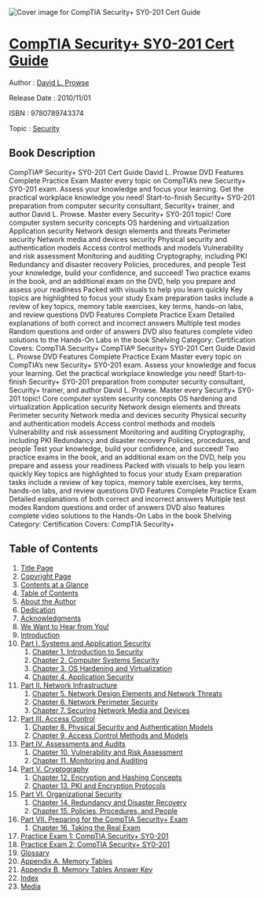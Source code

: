 ![Cover image for CompTIA Security+ SY0-201 Cert Guide](https://imgdetail.ebookreading.net/cover/cover/security/EB9780789743374.jpg)

[CompTIA Security+ SY0-201 Cert Guide](https://ebookreading.net/view/book/CompTIA+Security%2B+SY0-201+Cert+Guide-EB9780789743374_1.html "CompTIA Security+ SY0-201 Cert Guide")
====================================================================================================================

Author : [David L. Prowse](https://ebookreading.net/search/author/David+L.+Prowse)

Release Date : 2010/11/01

ISBN : 9780789743374

Topic : [Security](https://ebookreading.net/search/category/security)

Book Description
-----------------

CompTIA® Security+ SY0-201 Cert Guide
David L. Prowse
DVD Features Complete Practice Exam
Master every topic on CompTIA’s new Security+ SY0-201 exam.
Assess your knowledge and focus your learning.
Get the practical workplace knowledge you need!
Start-to-finish Security+ SY0-201 preparation from computer security consultant, Security+ trainer, and author David L. Prowse.
Master every Security+ SY0-201 topic!
Core computer system security concepts
OS hardening and virtualization
Application security
Network design elements and threats
Perimeter security
Network media and devices security
Physical security and authentication models
Access control methods and models
Vulnerability and risk assessment
Monitoring and auditing
Cryptography, including PKI
Redundancy and disaster recovery
Policies, procedures, and people
Test your knowledge, build your confidence, and succeed!
Two practice exams in the book, and an additional exam on the DVD, help you prepare and assess your readiness
Packed with visuals to help you learn quickly
Key topics are highlighted to focus your study
Exam preparation tasks include a review of key topics, memory table exercises, key terms, hands-on labs, and review questions
DVD Features Complete Practice Exam
Detailed explanations of both correct and incorrect answers
Multiple test modes
Random questions and order of answers
DVD also features complete video solutions to the Hands-On Labs in the book
Shelving Category: Certification Covers: CompTIA Security+
              CompTIA® Security+ SY0-201 Cert Guide
David L. Prowse
DVD Features Complete Practice Exam
Master every topic on CompTIA’s new Security+ SY0-201 exam.
Assess your knowledge and focus your learning.
Get the practical workplace knowledge you need!
Start-to-finish Security+ SY0-201 preparation from computer security consultant, Security+ trainer, and author David L. Prowse.
Master every Security+ SY0-201 topic!
Core computer system security concepts
OS hardening and virtualization
Application security
Network design elements and threats
Perimeter security
Network media and devices security
Physical security and authentication models
Access control methods and models
Vulnerability and risk assessment
Monitoring and auditing
Cryptography, including PKI
Redundancy and disaster recovery
Policies, procedures, and people
Test your knowledge, build your confidence, and succeed!
Two practice exams in the book, and an additional exam on the DVD, help you prepare and assess your readiness
Packed with visuals to help you learn quickly
Key topics are highlighted to focus your study
Exam preparation tasks include a review of key topics, memory table exercises, key terms, hands-on labs, and review questions
DVD Features Complete Practice Exam
Detailed explanations of both correct and incorrect answers
Multiple test modes
Random questions and order of answers
DVD also features complete video solutions to the Hands-On Labs in the book
Shelving Category: Certification Covers: CompTIA Security+
              
Table of Contents
-----------------

1. [Title Page](https://ebookreading.net/view/book/CompTIA+Security%2B+SY0-201+Cert+Guide-EB9780789743374_2.html)
1. [Copyright Page](https://ebookreading.net/view/book/CompTIA+Security%2B+SY0-201+Cert+Guide-EB9780789743374_3.html)
1. [Contents at a Glance](https://ebookreading.net/view/book/CompTIA+Security%2B+SY0-201+Cert+Guide-EB9780789743374_4.html#toc1)
1. [Table of Contents](https://ebookreading.net/view/book/CompTIA+Security%2B+SY0-201+Cert+Guide-EB9780789743374_5.html)
1. [About the Author](https://ebookreading.net/view/book/CompTIA+Security%2B+SY0-201+Cert+Guide-EB9780789743374_6.html#pref01)
1. [Dedication](https://ebookreading.net/view/book/CompTIA+Security%2B+SY0-201+Cert+Guide-EB9780789743374_7.html#ded01)
1. [Acknowledgments](https://ebookreading.net/view/book/CompTIA+Security%2B+SY0-201+Cert+Guide-EB9780789743374_8.html#pref02)
1. [We Want to Hear from You!](https://ebookreading.net/view/book/CompTIA+Security%2B+SY0-201+Cert+Guide-EB9780789743374_9.html#pref03)
1. [Introduction](https://ebookreading.net/view/book/CompTIA+Security%2B+SY0-201+Cert+Guide-EB9780789743374_10.html#pref04)
1. [Part I. Systems and Application Security](https://ebookreading.net/view/book/CompTIA+Security%2B+SY0-201+Cert+Guide-EB9780789743374_11.html#part01)
    1. [Chapter 1. Introduction to Security](https://ebookreading.net/view/book/CompTIA+Security%2B+SY0-201+Cert+Guide-EB9780789743374_12.html#ch01)
    1. [Chapter 2. Computer Systems Security](https://ebookreading.net/view/book/CompTIA+Security%2B+SY0-201+Cert+Guide-EB9780789743374_13.html#ch02)
    1. [Chapter 3. OS Hardening and Virtualization](https://ebookreading.net/view/book/CompTIA+Security%2B+SY0-201+Cert+Guide-EB9780789743374_14.html#ch03)
    1. [Chapter 4. Application Security](https://ebookreading.net/view/book/CompTIA+Security%2B+SY0-201+Cert+Guide-EB9780789743374_15.html#ch04)
1. [Part II. Network Infrastructure](https://ebookreading.net/view/book/CompTIA+Security%2B+SY0-201+Cert+Guide-EB9780789743374_16.html#part02)
    1. [Chapter 5. Network Design Elements and Network Threats](https://ebookreading.net/view/book/CompTIA+Security%2B+SY0-201+Cert+Guide-EB9780789743374_17.html#ch05)
    1. [Chapter 6. Network Perimeter Security](https://ebookreading.net/view/book/CompTIA+Security%2B+SY0-201+Cert+Guide-EB9780789743374_18.html#ch06)
    1. [Chapter 7. Securing Network Media and Devices](https://ebookreading.net/view/book/CompTIA+Security%2B+SY0-201+Cert+Guide-EB9780789743374_19.html#ch07)
1. [Part III. Access Control](https://ebookreading.net/view/book/CompTIA+Security%2B+SY0-201+Cert+Guide-EB9780789743374_20.html#part03)
    1. [Chapter 8. Physical Security and Authentication Models](https://ebookreading.net/view/book/CompTIA+Security%2B+SY0-201+Cert+Guide-EB9780789743374_21.html#ch08)
    1. [Chapter 9. Access Control Methods and Models](https://ebookreading.net/view/book/CompTIA+Security%2B+SY0-201+Cert+Guide-EB9780789743374_22.html#ch09)
1. [Part IV. Assessments and Audits](https://ebookreading.net/view/book/CompTIA+Security%2B+SY0-201+Cert+Guide-EB9780789743374_23.html#part04)
    1. [Chapter 10. Vulnerability and Risk Assessment](https://ebookreading.net/view/book/CompTIA+Security%2B+SY0-201+Cert+Guide-EB9780789743374_24.html#ch10)
    1. [Chapter 11. Monitoring and Auditing](https://ebookreading.net/view/book/CompTIA+Security%2B+SY0-201+Cert+Guide-EB9780789743374_25.html#ch11)
1. [Part V. Cryptography](https://ebookreading.net/view/book/CompTIA+Security%2B+SY0-201+Cert+Guide-EB9780789743374_27.html#part05)
    1. [Chapter 12. Encryption and Hashing Concepts](https://ebookreading.net/view/book/CompTIA+Security%2B+SY0-201+Cert+Guide-EB9780789743374_0.html#ch12)
    1. [Chapter 13. PKI and Encryption Protocols](https://ebookreading.net/view/book/CompTIA+Security%2B+SY0-201+Cert+Guide-EB9780789743374_29.html#ch13)
1. [Part VI. Organizational Security](https://ebookreading.net/view/book/CompTIA+Security%2B+SY0-201+Cert+Guide-EB9780789743374_30.html#part06)
    1. [Chapter 14. Redundancy and Disaster Recovery](https://ebookreading.net/view/book/CompTIA+Security%2B+SY0-201+Cert+Guide-EB9780789743374_31.html#ch14)
    1. [Chapter 15. Policies, Procedures, and People](https://ebookreading.net/view/book/CompTIA+Security%2B+SY0-201+Cert+Guide-EB9780789743374_32.html#ch15)
1. [Part VII. Preparing for the CompTIA Security+ Exam](https://ebookreading.net/view/book/CompTIA+Security%2B+SY0-201+Cert+Guide-EB9780789743374_33.html#part07)
    1. [Chapter 16. Taking the Real Exam](https://ebookreading.net/view/book/CompTIA+Security%2B+SY0-201+Cert+Guide-EB9780789743374_34.html#ch16)
1. [Practice Exam 1: CompTIA Security+ SY0-201](https://ebookreading.net/view/book/CompTIA+Security%2B+SY0-201+Cert+Guide-EB9780789743374_35.html#app01)
1. [Practice Exam 2: CompTIA Security+ SY0-201](https://ebookreading.net/view/book/CompTIA+Security%2B+SY0-201+Cert+Guide-EB9780789743374_0.html#app02)
1. [Glossary](https://ebookreading.net/view/book/CompTIA+Security%2B+SY0-201+Cert+Guide-EB9780789743374_36.html#gloss01)
1. [Appendix A. Memory Tables](https://ebookreading.net/view/book/CompTIA+Security%2B+SY0-201+Cert+Guide-EB9780789743374_37.html#app03)
1. [Appendix B. Memory Tables Answer Key](https://ebookreading.net/view/book/CompTIA+Security%2B+SY0-201+Cert+Guide-EB9780789743374_38.html#app04)
1. [Index](https://ebookreading.net/view/book/CompTIA+Security%2B+SY0-201+Cert+Guide-EB9780789743374_39.html#index)
1. [Media](https://ebookreading.net/view/book/CompTIA+Security%2B+SY0-201+Cert+Guide-EB9780789743374_40.html#media)
